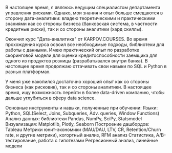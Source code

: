 В настоящее время, я являюсь ведущим специалистом департамента управления рисками. Однако, мои знания и опыт больше смещаются в сторону дата-аналитики: владею теоретическими и практическими знаниями как со стороны бизнеса (банковская система, в частности кредитные риски), так и со стороны аналитики (хард скиллы).

Окончил курс "Дата-аналитика" от KARPOV.COURSES. Во время прохождения курса освоил все необходимые подходы, библиотеки для работы с данными. Имею практический опыт по разработке скоринговой модели для оценки кредитоспособности заемщика для одного из продуктов розницы (разрабатывался внутри банка). В настоящее время продолжаю оттачивать свои навыки по SQL и Python в разных платформах. 

У меня уже накопился достаточно хороший опыт как со стороны бизнеса (как рисковик), так и со стороны аналитики. В настоящее время, ищу возможность перейти в более data-driven компанию, чтобы дальше углубиться в сферу data science.

Основные инструменты и навыки, полученные при обучении:
Языки: Python, SQL(Select, Joins, Subqueries, Adv. queries, Window Functions)
Анализ данных: библиотеки Pandas, NumPy, SciPy, Statsmodel
Визуализация: Matplotlib, Plotly, Seaborn
Построение дашбордов: Tableau
Метрики юнит-экономики (MAU/DAU, LTV, CR, Retention/Churn rate, и другие метрики), когортный анализ, RFM анализ
Статистика, А/В-тестирование, работа с гипотезами
Регресионный анализ, линейные модели
